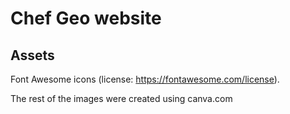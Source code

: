 # Chef Geo website

## Assets

Font Awesome icons (license: https://fontawesome.com/license).

The rest of the images were created using canva.com
